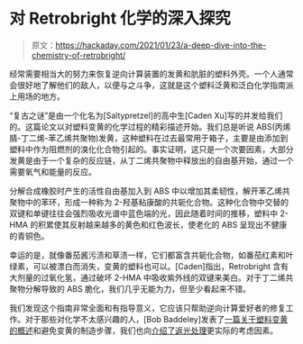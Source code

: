 # 对 Retrobright 化学的深入探究

> 原文：<https://hackaday.com/2021/01/23/a-deep-dive-into-the-chemistry-of-retrobright/>

经常需要相当大的努力来恢复逆向计算装置的发黄和肮脏的塑料外壳。一个人通常会很好地了解他们的敌人，以便与之斗争，这就是这个塑料泛黄和泛白化学指南派上用场的地方。

“复古之谜”是由一个化名为[Saltypretzel]的高中生[Caden Xu]写的并发给我们的。这篇论文以对塑料变黄的化学过程的精彩描述开始。我们总是听说 ABS(丙烯腈-丁二烯-苯乙烯共聚物)发黄，这种塑料在过去最常用于箱子，主要是由添加到塑料中作为阻燃剂的溴化化合物引起的。事实证明，这只是一个次要因素，大部分发黄是由于一个复杂的反应链，从丁二烯共聚物中释放出的自由基开始，通过一个需要氧气和能量的反应。

分解合成橡胶时产生的活性自由基加入到 ABS 中以增加其柔韧性，解开苯乙烯共聚物中的苯环，形成一种称为 2-羟基粘康酸的共轭化合物。这种化合物中交替的双键和单键往往会强烈吸收光谱中蓝色端的光，因此随着时间的推移，塑料中 2-HMA 的积累使其反射越来越多的黄色和红色波长，使老化的 ABS 呈现出不健康的青铜色。

幸运的是，就像番茄酱污渍和草渍一样，它们都富含共轭化合物，如番茄红素和叶绿素，可以被漂白而消失，变黄的塑料也可以。[Caden]指出，Retrobright 含有大剂量的过氧化氢，通过破坏 2-HMA 中吸收紫外线的双键来美白。对于丁二烯共聚物分解导致的 ABS 脆化，我们几乎无能为力，但至少看起来不错。

我们发现这个指南非常全面和有指导意义，它应该只帮助逆向计算爱好者的修复工作。对于那些对化学不太感兴趣的人，[Bob Baddeley]发表了[一篇关于塑料变黄的概述](https://hackaday.com/2017/11/03/yellowing-the-plastic-equivalent-of-a-sunburn/)和避免变黄的制造步骤，我们也向[介绍了返光处理](https://hackaday.com/2020/03/13/plastic-cleanup-via-retrobrighting/)更实际的考虑因素。